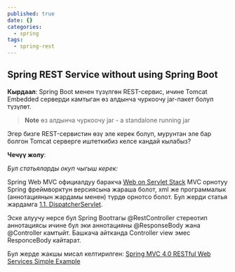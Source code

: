 ```yaml
---
published: true
date: {}
categories:
  - spring
tags:
  - spring-rest
---
```

## Spring REST Service without using Spring Boot

**Кырдаал**:
Spring Boot менен түзүлгөн REST-сервис, ичине Tomcat Embedded серверди камтыган өз алдынча чуркоочу jar-пакет болуп түзүлөт. 
> **Note**
> өз алдынча чуркоочу jar - a standalone running jar

Эгер бизге REST-сервистин өзү эле керек болуп, мурунтан эле бар болгон Tomcat серверге иштеткибиз келсе кандай кылабыз?

**Чечүү жолу**:

_Бул статьяларды окуп чыгыш керек:_

Spring Web MVC официалдуу баракча [Web on Servlet Stack](https://docs.spring.io/spring-framework/docs/current/reference/html/web.html#spring-web)
MVC орнотуу Spring фреймворктун версиясына жараша болот, xml же программалык (аннотациянын жардамы менен) түрдө орнотсо болот. Бул жерди статья жардамга [1.1. DispatcherServlet](https://docs.spring.io/spring-framework/docs/current/reference/html/web.html#mvc-servlet).

Эске алуучу нерсе бул Spring Bootтагы @RestController стереотип аннотациясы ичине бул эки аннотацияны @ResponseBody жана @Controller камтыйт. Башкача айтканда Controller view эмес ResponceBody кайтарат. 

Бул жерде жакшы мисал келтирилген: [Spring MVC 4.0 RESTful Web Services Simple Example](https://www.programming-free.com/2014/01/spring-mvc-40-restful-web-services.html)
